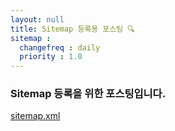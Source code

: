 ```yaml
---
layout: null
title: Sitemap 등록용 포스팅 🔍
sitemap :
  changefreq : daily
  priority : 1.0
---
```


### Sitemap 등록을 위한 포스팅입니다.

[sitemap.xml](/sitemap.xml) 
